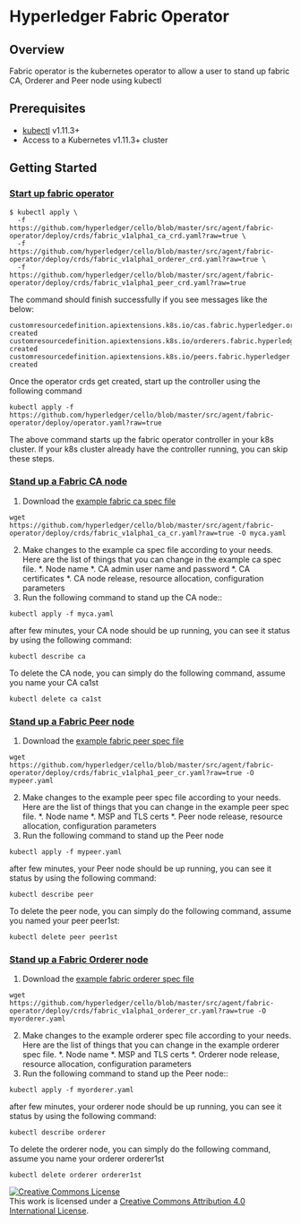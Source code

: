 # Hyperledger Fabric Operator

## Overview

Fabric operator is the kubernetes operator to allow a user to stand up
fabric CA, Orderer and Peer node using kubectl

## Prerequisites

- [kubectl][kubectl_tool] v1.11.3+
- Access to a Kubernetes v1.11.3+ cluster

## Getting Started

### [Start up fabric operator](#startup)

```
$ kubectl apply \
  -f https://github.com/hyperledger/cello/blob/master/src/agent/fabric-operator/deploy/crds/fabric_v1alpha1_ca_crd.yaml?raw=true \
  -f https://github.com/hyperledger/cello/blob/master/src/agent/fabric-operator/deploy/crds/fabric_v1alpha1_orderer_crd.yaml?raw=true \
  -f https://github.com/hyperledger/cello/blob/master/src/agent/fabric-operator/deploy/crds/fabric_v1alpha1_peer_crd.yaml?raw=true
```

The command should finish successfully if you see messages like the below:

```
customresourcedefinition.apiextensions.k8s.io/cas.fabric.hyperledger.org created
customresourcedefinition.apiextensions.k8s.io/orderers.fabric.hyperledger.org created
customresourcedefinition.apiextensions.k8s.io/peers.fabric.hyperledger.org created
```
Once the operator crds get created, start up the controller using the following command
```
kubectl apply -f https://github.com/hyperledger/cello/blob/master/src/agent/fabric-operator/deploy/operator.yaml?raw=true
```
The above command starts up the fabric operator controller in your k8s cluster. If your k8s cluster already have the controller running, you can skip these steps.

### [Stand up a Fabric CA node](#startupca)

1. Download the [example fabric ca spec file][ca_spec]
```
wget https://github.com/hyperledger/cello/blob/master/src/agent/fabric-operator/deploy/crds/fabric_v1alpha1_ca_cr.yaml?raw=true -O myca.yaml
```
2. Make changes to the example ca spec file according to your needs. Here are the list of things that you can change in the example ca spec file.
        *. Node name
        *. CA admin user name and password
        *. CA certificates
        *. CA node release, resource allocation, configuration parameters
3. Run the following command to stand up the CA node::
```
kubectl apply -f myca.yaml
```
after few minutes, your CA node should be up running, you can see it status by using the following command:

```
kubectl describe ca
```

To delete the CA node, you can simply do the following command, assume you name your CA ca1st
```
kubectl delete ca ca1st
```

### [Stand up a Fabric Peer node](#standuppeer)

1. Download the [example fabric peer spec file][peer_spec]
```
wget https://github.com/hyperledger/cello/blob/master/src/agent/fabric-operator/deploy/crds/fabric_v1alpha1_peer_cr.yaml?raw=true -O mypeer.yaml
```
2. Make changes to the example peer spec file according to your needs. Here are the list of things that you can change in the example peer spec file.
        *. Node name
        *. MSP and TLS certs
        *. Peer node release, resource allocation, configuration parameters
3. Run the following command to stand up the Peer node
```
kubectl apply -f mypeer.yaml
```
after few minutes, your Peer node should be up running, you can see it status by using the following command:

```
kubectl describe peer
```
To delete the peer node, you can simply do the following command, assume you named your peer peer1st:
```
kubectl delete peer peer1st
```


### [Stand up a Fabric Orderer node](#standuporderer)

1. Download the [example fabric orderer spec file][orderer_spec]
```
wget https://github.com/hyperledger/cello/blob/master/src/agent/fabric-operator/deploy/crds/fabric_v1alpha1_orderer_cr.yaml?raw=true -O myorderer.yaml
```
2. Make changes to the example orderer spec file according to your needs. Here are the list of things that you can change in the example orderer spec file.
        *. Node name
        *. MSP and TLS certs
        *. Orderer node release, resource allocation, configuration parameters
3. Run the following command to stand up the Peer node::
```
kubectl apply -f myorderer.yaml
```
after few minutes, your orderer node should be up running, you can see it status by using the following command:

```
kubectl describe orderer
```
To delete the orderer node, you can simply do the following command, assume you name your orderer orderer1st
```
kubectl delete orderer orderer1st
```

[kubectl_tool]:https://kubernetes.io/docs/tasks/tools/install-kubectl/
[operator_spec]:https://github.com/hyperledger/cello/blob/master/src/agent/fabric-operator/deploy/operator.yaml?raw=true
[ca_spec]:https://github.com/hyperledger/cello/blob/master/src/agent/fabric-operator/deploy/crds/fabric_v1alpha1_ca_cr.yaml?raw=true
[peer_spec]:https://github.com/hyperledger/cello/blob/master/src/agent/fabric-operator/deploy/crds/fabric_v1alpha1_peer_cr.yaml?raw=true
[orderer_spec]:https://github.com/hyperledger/cello/blob/master/src/agent/fabric-operator/deploy/crds/fabric_v1alpha1_orderer_cr.yaml?raw=true

<a rel="license" href="http://creativecommons.org/licenses/by/4.0/"><img alt="Creative Commons License" style="border-width:0" src="https://i.creativecommons.org/l/by/4.0/88x31.png" /></a><br />This work is licensed under a <a rel="license" href="http://creativecommons.org/licenses/by/4.0/">Creative Commons Attribution 4.0 International License</a>.